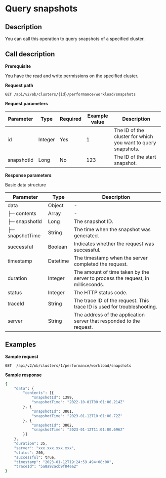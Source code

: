Query snapshots
===================================

**Description**
-----------------------------

You can call this operation to query snapshots of a specified cluster.

**Call description**
-----------------------------

**Prerequisite**

You have the read and write permissions on the specified cluster.

**Request path**

`GET /api/v2/ob/clusters/{id}/performance/workload/snapshots`

**Request parameters**

| Parameter | Type | Required | Example value | Description |
|-----------|-------------|----|----------|--------------------------------------------------------------------------------------------------------------------------------------------------------------------------------------------------------------------------------------------------|
| id | Integer | Yes | 1 | The ID of the cluster for which you want to query snapshots.                                                                                                                                                                                                                                         |
| snapshotId | Long | No | 123 | The ID of the start snapshot.                                                                                                                     |

**Response parameters**

Basic data structure

| Parameter | Type | Description |
|-------------|----------|-----------------------|
| data | Object |   -              |
| ├─ contents | Array |  -            |
| ├─ snapshotId | Long | The snapshot ID.             |
| ├─ snapshotTime | String | The time when the snapshot was generated.             |
| successful | Boolean | Indicates whether the request was successful.               |
| timestamp | Datetime | The timestamp when the server completed the request.          |
| duration | Integer | The amount of time taken by the server to process the request, in milliseconds.       |
| status | Integer | The HTTP status code. |
| traceId | String | The trace ID of the request. This trace ID is used for troubleshooting.  |
| server | String | The address of the application server that responded to the request.         |

**Examples**
---------------------------

**Sample request**

```code
GET  /api/v2/ob/clusters/1/performance/workload/snapshots
```

**Sample response**

```bash
{
    "data": {
        "contents": [{
            "snapshotId": 1399,
            "snapshotTime": "2022-10-01T00:01:00.214Z"
        }, {
            "snapshotId": 3801,
            "snapshotTime": "2023-01-12T10:01:00.72Z"
        }, {
            "snapshotId": 3802,
            "snapshotTime": "2023-01-12T11:01:00.696Z"
        }]
    },
    "duration": 35,
    "server": "xxx.xxx.xxx.xxx",
    "status": 200,
    "successful": true,
    "timestamp": "2023-01-12T19:24:59.494+08:00",
    "traceId": "5a8a92acb9f84ea2"
}
```
